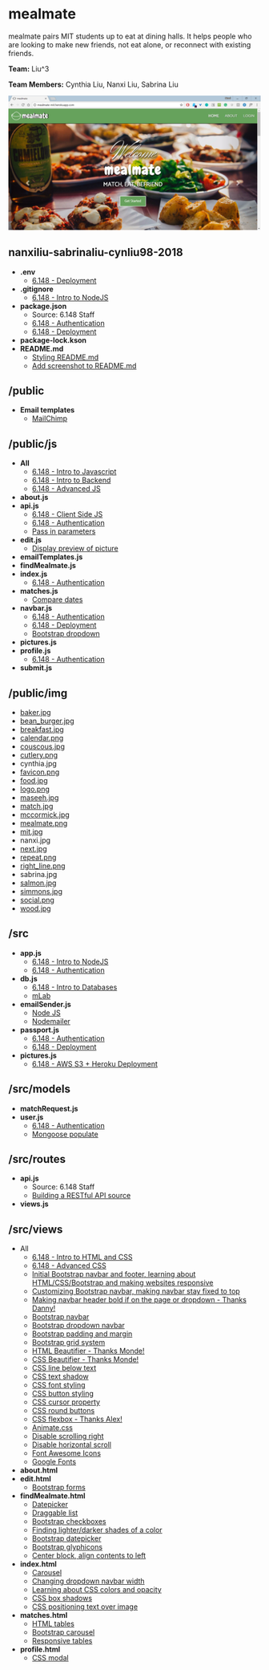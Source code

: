 # mealmate

mealmate pairs MIT students up to eat at dining halls. It helps people who are looking to make new friends, not eat alone, or reconnect with existing friends.

**Team:** Liu^3

**Team Members:** Cynthia Liu, Nanxi Liu, Sabrina Liu

![homepage screenshot](/screenshots/index.PNG)

## nanxiliu-sabrinaliu-cynliu98-2018 ##
* **.env**
    * [6.148 - Deployment](http://webdevelopment.mit.edu/2018/pages/lectures/WEBday9_deployment.pdf)
* **.gitignore**
    * [6.148 - Intro to NodeJS](http://webdevelopment.mit.edu/2018/pages/lectures/WEBday3_nodejs.pdf)
* **package.json**
    * Source: 6.148 Staff
    * [6.148 - Authentication](http://webdevelopment.mit.edu/2018/pages/lectures/WEBday5_auth.pdf)
    * [6.148 - Deployment](http://webdevelopment.mit.edu/2018/pages/lectures/WEBday9_deployment.pdf)
* **package-lock.kson**
* **README.md**
    * [Styling README.md](https://github.com/tchapi/markdown-cheatsheet/blob/master/README.md)
    * [Add screenshot to README.md](https://www.tilcode.com/add-a-screenshot-to-your-github-repo-readme-md/)

## /public ##
* **Email templates**
    * [MailChimp](https://mailchimp.com/)
    
## /public/js ##
* **All**
    * [6.148 - Intro to Javascript](http://webdevelopment.mit.edu/2018/pages/lectures/WEBday2_javascript.pdf)
    * [6.148 - Intro to Backend](http://webdevelopment.mit.edu/2018/pages/lectures/WEBday3_backend.pdf)
    * [6.148 - Advanced JS](http://webdevelopment.mit.edu/2018/pages/lectures/WEBday6_advancedjs.pdf)
* **about.js**
* **api.js**
    * [6.148 - Client Side JS](http://webdevelopment.mit.edu/2018/pages/lectures/WEBday3_clientjs.pdf)
    * [6.148 - Authentication](http://webdevelopment.mit.edu/2018/pages/lectures/WEBday5_auth.pdf)
	* [Pass in parameters](https://stackoverflow.com/questions/8064691/how-do-i-pass-along-variables-with-xmlhttprequest)
* **edit.js**
	* [Display preview of picture](https://stackoverflow.com/questions/12368910/html-display-image-after-selecting-filename)
* **emailTemplates.js**
* **findMealmate.js**
* **index.js**
    * [6.148 - Authentication](http://webdevelopment.mit.edu/2018/pages/lectures/WEBday5_auth.pdf)
* **matches.js**
	* [Compare dates](https://stackoverflow.com/questions/492994/compare-two-dates-with-javascript)
* **navbar.js**
    * [6.148 - Authentication](http://webdevelopment.mit.edu/2018/pages/lectures/WEBday5_auth.pdf)
    * [6.148 - Deployment](http://webdevelopment.mit.edu/2018/pages/lectures/WEBday9_deployment.pdf)
	* [Bootstrap dropdown](https://www.w3schools.com/bootstrap/bootstrap_ref_js_dropdown.asp)
* **pictures.js**
* **profile.js**
    * [6.148 - Authentication](http://webdevelopment.mit.edu/2018/pages/lectures/WEBday5_auth.pdf)
* **submit.js**

## /public/img ##
* [baker.jpg](https://mitguidetoresidences.mit.edu/map/baker-house)
* [bean_burger.jpg](http://5thstreetstation.cafebonappetit.com/recipes/)
* [breakfast.jpg](https://www.epicurious.com/recipes-menus/summer-brunch-menu-eggs-bacon-cantaloupe-menu)
* [calendar.png](https://www.canva.com/)
* [couscous.jpg](http://5thstreetstation.cafebonappetit.com/recipes/cinnamon-spiced-whole-grain-couscous-citrus-sunflower-seeds/)
* [cutlery.png](https://www.canva.com/)
* cynthia.jpg
* [favicon.png](https://www.canva.com/)
* [food.jpg](https://www.eventbrite.co.uk/blog/9-key-ingredients-for-a-delicious-food-and-drink-festival-ds00/)
* [logo.png](https://www.canva.com/)
* [maseeh.jpg](https://www.flickr.com/photos/75766053@N08/7677270772)
* [match.jpg](http://simmons.mit.edu/inthesponge/)
* [mccormick.jpg](http://mitadmissions.org/blogs/entry/field_trip)
* [mealmate.png](https://www.canva.com/)
* [mit.jpg](http://mitadmissions.org/afford)
* nanxi.jpg
* [next.jpg](https://www.prellwitzchilinski.com/projects/mit-next-house-dining/)
* [repeat.png](https://www.canva.com/)
* [right_line.png](https://www.canva.com/)
* sabrina.jpg
* [salmon.jpg](http://5thstreetstation.cafebonappetit.com/recipes/)
* [simmons.jpg](https://studentlife.mit.edu/prospective-student)
* [social.png](https://www.canva.com/)
* [wood.jpg](http://www.dzzyn.com/20-free-beautiful-hi-res-wood-texture-wallpaper-backgrounds/)

## /src ##
* **app.js**
    * [6.148 - Intro to NodeJS](http://webdevelopment.mit.edu/2018/pages/lectures/WEBday3_nodejs.pdf)
    * [6.148 - Authentication](http://webdevelopment.mit.edu/2018/pages/lectures/WEBday5_auth.pdf)
* **db.js**
    * [6.148 - Intro to Databases](http://webdevelopment.mit.edu/2018/pages/lectures/WEBday4_databases.pdf)
    * [mLab](https://mlab.com/)
* **emailSender.js**
    * [Node JS](https://www.w3schools.com/nodejs/nodejs_email.asp)
	* [Nodemailer](https://nodemailer.com/about/)
* **passport.js**
    * [6.148 - Authentication](http://webdevelopment.mit.edu/2018/pages/lectures/WEBday5_auth.pdf)
    * [6.148 - Deployment](http://webdevelopment.mit.edu/2018/pages/lectures/WEBday9_deployment.pdf)
* **pictures.js**
    * [6.148 - AWS S3 + Heroku Deployment](http://webdevelopment.mit.edu/2018/pages/lectures/WEBday9_aws.pdf)
    
## /src/models ##
* **matchRequest.js**
* **user.js**
    * [6.148 - Authentication](http://webdevelopment.mit.edu/2018/pages/lectures/WEBday5_auth.pdf)
	* [Mongoose populate](http://mongoosejs.com/docs/populate.html)

## /src/routes ##
* **api.js** 
    * Source: 6.148 Staff
    * [Building a RESTful API source](https://scotch.io/tutorials/build-a-restful-api-using-node-and-express-4)
* **views.js**

## /src/views ##
* All
    * [6.148 - Intro to HTML and CSS](http://webdevelopment.mit.edu/2018/pages/lectures/WEBday1_htmlcss.pdf)
    * [6.148 - Advanced CSS](http://webdevelopment.mit.edu/2018/pages/lectures/WEBday6_advancedcss.pdf)
    * [Initial Bootstrap navbar and footer, learning about HTML/CSS/Bootstrap and making websites responsive](https://www.youtube.com/watch?v=Wm6CUkswsNw)
    * [Customizing Bootstrap navbar, making navbar stay fixed to top](https://v4-alpha.getbootstrap.com/components/navbar/)
    * [Making navbar header bold if on the page or dropdown - Thanks Danny!](https://stackoverflow.com/questions/43597768/html-how-to-bold-navigation-bar-text)
    * [Bootstrap navbar](https://www.w3schools.com/bootstrap/bootstrap_navbar.asp)
    * [Bootstrap dropdown navbar](https://www.w3schools.com/bootstrap/bootstrap_ref_js_dropdown.asp)
    * [Bootstrap padding and margin](https://v4-alpha.getbootstrap.com/utilities/spacing/)
    * [Bootstrap grid system](https://v4-alpha.getbootstrap.com/layout/grid/)
    * [HTML Beautifier - Thanks Monde!](https://www.cleancss.com/html-beautify/)
    * [CSS Beautifier - Thanks Monde!](https://www.cleancss.com/css-beautify/)
    * [CSS line below text](https://stackoverflow.com/questions/35285467/how-to-make-a-line-below-text-without-text-decoration-underline)
    * [CSS text shadow](https://www.w3schools.com/cssref/css3_pr_text-shadow.asp)
    * [CSS font styling](https://www.w3schools.com/cssref/pr_font_font.asp)
    * [CSS button styling](https://www.w3schools.com/css/css3_buttons.asp)
    * [CSS cursor property](https://www.w3schools.com/cssref/pr_class_cursor.asp)
    * [CSS round buttons](https://www.w3schools.com/howto/howto_css_round_buttons.asp)
    * [CSS flexbox - Thanks Alex!](https://css-tricks.com/snippets/css/a-guide-to-flexbox/)
    * [Animate.css](https://github.com/daneden/animate.css/)
    * [Disable scrolling right](https://stackoverflow.com/questions/16637031/completely-disable-scrolling-of-webpage)
    * [Disable horizontal scroll](https://stackoverflow.com/questions/17756649/disable-the-horizontal-scroll)
    * [Font Awesome Icons](http://fontawesome.io/icons/)
    * [Google Fonts](https://fonts.google.com/)
* **about.html**
* **edit.html**
    * [Bootstrap forms](https://getbootstrap.com/docs/4.0/components/forms/)
* **findMealmate.html**
    * [Datepicker](https://www.youtube.com/watch?v=TGXk6lEY5H8)
    * [Draggable list](https://jqueryui.com/sortable/)
    * [Bootstrap checkboxes](https://getbootstrap.com/docs/4.0/components/forms/)
    * [Finding lighter/darker shades of a color](http://www.0to255.com/)
    * [Bootstrap datepicker](http://bootstrap-datepicker.readthedocs.io/en/latest/)
    * [Bootstrap glyphicons](https://www.w3schools.com/bootstrap/bootstrap_ref_comp_glyphs.asp)
    * [Center block, align contents to left](https://stackoverflow.com/questions/1269589/css-center-block-but-align-contents-to-the-left)
* **index.html**
    * [Carousel](https://www.youtube.com/watch?v=Wm6CUkswsNw)
    * [Changing dropdown navbar width](https://stackoverflow.com/questions/18590929/setting-the-width-of-a-dropdown-list-in-bootstrap-3-0)
    * [Learning about CSS colors and opacity](https://www.w3schools.com/css/css3_colors.asp)
    * [CSS box shadows](https://www.w3schools.com/cssref/css3_pr_box-shadow.asp)
    * [CSS positioning text over image](https://www.w3schools.com/howto/howto_css_image_text.asp)
* **matches.html**
    * [HTML tables](https://www.w3schools.com/html/html_tables.asp)
    * [Bootstrap carousel](https://v4-alpha.getbootstrap.com/components/carousel/)
    * [Responsive tables](https://www.w3schools.com/howto/howto_css_table_responsive.asp)
* **profile.html**
	* [CSS modal](https://www.w3schools.com/howto/howto_css_modals.asp)
